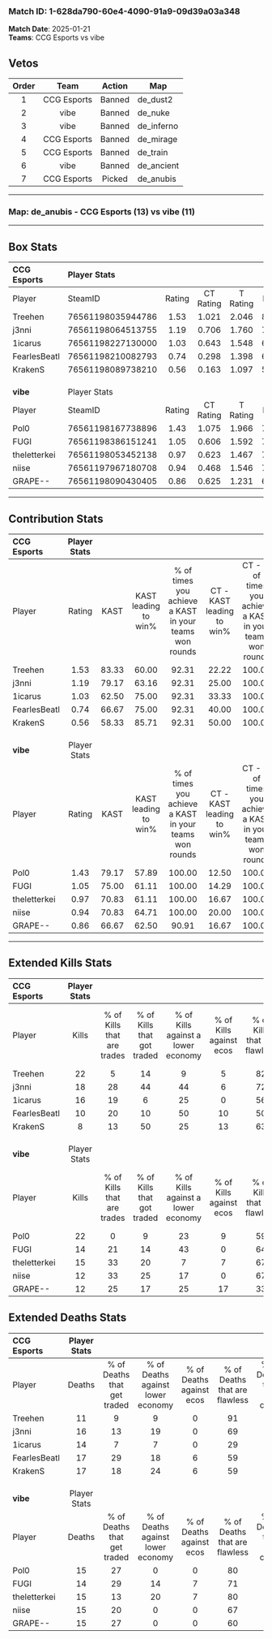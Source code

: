 ### Match ID: 1-628da790-60e4-4090-91a9-09d39a03a348  
**Match Date**: 2025-01-21  
**Teams**: CCG Esports vs vibe  

## Vetos  

| Order | Team | Action | Map |
| :---: | :--: | :----: | --- |
| 1 | CCG Esports | Banned | de_dust2 |
| 2 | vibe | Banned | de_nuke |
| 3 | vibe | Banned | de_inferno |
| 4 | CCG Esports | Banned | de_mirage |
| 5 | CCG Esports | Banned | de_train |
| 6 | vibe | Banned | de_ancient |
| 7 | CCG Esports | Picked | de_anubis |

---  

### **Map**: de_anubis - CCG Esports (13) vs vibe (11)  
---  

## Box Stats  

| **CCG Esports** | Player Stats      |        |           |          |       |      |       |         |        |      |     |
| :- | :- | :-: | :-: | :-: | :-: | :-: | :-: | :-: | :-: | :-: | :-: |
| Player          | SteamID           | Rating | CT Rating | T Rating | KAST  | ADR  | Kills | Assists | Deaths | K/D  | HS% |
| Treehen         | 76561198035944786 |  1.53  |   1.021   |  2.046   | 83.33 | 94.5 |  22   |    3    |   11   | 2.00 | 18  |
| j3nni           | 76561198064513755 |  1.19  |   0.706   |  1.760   | 79.17 | 74.5 |  18   |    4    |   16   | 1.13 | 50  |
| 1icarus         | 76561198227130000 |  1.03  |   0.643   |  1.548   | 62.50 | 74.8 |  16   |    3    |   14   | 1.14 | 37  |
| FearlesBeatl    | 76561198210082793 |  0.74  |   0.298   |  1.398   | 66.67 | 59.1 |  10   |    4    |   17   | 0.59 | 70  |
| KrakenS         | 76561198089738210 |  0.56  |   0.163   |  1.097   | 58.33 | 45.9 |   8   |    4    |   17   | 0.47 | 75  |
|                 |                   |        |           |          |       |      |       |         |        |      |     |
|                 |                   |        |           |          |       |      |       |         |        |      |     |
|                 |                   |        |           |          |       |      |       |         |        |      |     |
| **vibe**        | Player Stats      |        |           |          |       |      |       |         |        |      |     |
| Player          | SteamID           | Rating | CT Rating | T Rating | KAST  | ADR  | Kills | Assists | Deaths | K/D  | HS% |
| Pol0            | 76561198167738896 |  1.43  |   1.075   |  1.966   | 79.17 | 93.3 |  22   |    8    |   15   | 1.47 | 13  |
| FUGI            | 76561198386151241 |  1.05  |   0.606   |  1.592   | 75.00 | 66.4 |  14   |    8    |   14   | 1.00 | 50  |
| theletterkei    | 76561198053452138 |  0.97  |   0.623   |  1.467   | 70.83 | 52.0 |  15   |    4    |   15   | 1.00 | 66  |
| niise           | 76561197967180708 |  0.94  |   0.468   |  1.546   | 70.83 | 74.3 |  12   |    6    |   15   | 0.80 | 66  |
| GRAPE--         | 76561198090430405 |  0.86  |   0.625   |  1.231   | 66.67 | 57.5 |  12   |    6    |   15   | 0.80 | 66  |
---  

## Contribution Stats  

| **CCG Esports** | Player Stats |       |                      |                                                        |                           |                                                             |                          |                                                            |
| :- | :-: | :-: | :-: | :-: | :-: | :-: | :-: | :-: |
| Player          |    Rating    | KAST  | KAST leading to win% | % of times you achieve a KAST in your teams won rounds | CT - KAST leading to win% | CT - % of times you achieve a KAST in your teams won rounds | T - KAST leading to win% | T - % of times you achieve a KAST in your teams won rounds |
| Treehen         |     1.53     | 83.33 |        60.00         |                         92.31                          |           22.22           |                           100.00                            |          90.91           |                           90.91                            |
| j3nni           |     1.19     | 79.17 |        63.16         |                         92.31                          |           25.00           |                           100.00                            |          90.91           |                           90.91                            |
| 1icarus         |     1.03     | 62.50 |        75.00         |                         92.31                          |           33.33           |                           100.00                            |          100.00          |                           90.91                            |
| FearlesBeatl    |     0.74     | 66.67 |        75.00         |                         92.31                          |           40.00           |                           100.00                            |          90.91           |                           90.91                            |
| KrakenS         |     0.56     | 58.33 |        85.71         |                         92.31                          |           50.00           |                           100.00                            |          100.00          |                           90.91                            |
|                 |              |       |                      |                                                        |                           |                                                             |                          |                                                            |
|                 |              |       |                      |                                                        |                           |                                                             |                          |                                                            |
|                 |              |       |                      |                                                        |                           |                                                             |                          |                                                            |
| **vibe**        | Player Stats |       |                      |                                                        |                           |                                                             |                          |                                                            |
| Player          |    Rating    | KAST  | KAST leading to win% | % of times you achieve a KAST in your teams won rounds | CT - KAST leading to win% | CT - % of times you achieve a KAST in your teams won rounds | T - KAST leading to win% | T - % of times you achieve a KAST in your teams won rounds |
| Pol0            |     1.43     | 79.17 |        57.89         |                         100.00                         |           12.50           |                           100.00                            |          90.91           |                           100.00                           |
| FUGI            |     1.05     | 75.00 |        61.11         |                         100.00                         |           14.29           |                           100.00                            |          90.91           |                           100.00                           |
| theletterkei    |     0.97     | 70.83 |        61.11         |                         100.00                         |           16.67           |                           100.00                            |          83.33           |                           100.00                           |
| niise           |     0.94     | 70.83 |        64.71         |                         100.00                         |           20.00           |                           100.00                            |          83.33           |                           100.00                           |
| GRAPE--         |     0.86     | 66.67 |        62.50         |                         90.91                          |           16.67           |                           100.00                            |          90.00           |                           90.00                            |
---  

## Extended Kills Stats  

| **CCG Esports** | Player Stats |                            |                            |                                    |                         |                              |                                 |                                       |                    |           |
| :- | :-: | :-: | :-: | :-: | :-: | :-: | :-: | :-: | :-: | :-: |
| Player          |    Kills     | % of Kills that are trades | % of Kills that got traded | % of Kills against a lower economy | % of Kills against ecos | % of Kills that are flawless | % of Kills that are close duels | % of Kills that are assisted by flash | Pistol Round Kills | AWP Kills |
| Treehen         |      22      |             5              |             14             |                 9                  |            5            |              82              |                9                |                   0                   |         14         |     3     |
| j3nni           |      18      |             28             |             44             |                 44                 |            6            |              72              |                6                |                   0                   |         0          |     0     |
| 1icarus         |      16      |             19             |             6              |                 25                 |            0            |              56              |                6                |                   0                   |         0          |     2     |
| FearlesBeatl    |      10      |             20             |             10             |                 50                 |           10            |              50              |               20                |                   0                   |         0          |     0     |
| KrakenS         |      8       |             13             |             50             |                 25                 |           13            |              63              |                0                |                  13                   |         0          |     1     |
|                 |              |                            |                            |                                    |                         |                              |                                 |                                       |                    |           |
|                 |              |                            |                            |                                    |                         |                              |                                 |                                       |                    |           |
|                 |              |                            |                            |                                    |                         |                              |                                 |                                       |                    |           |
| **vibe**        | Player Stats |                            |                            |                                    |                         |                              |                                 |                                       |                    |           |
| Player          |    Kills     | % of Kills that are trades | % of Kills that got traded | % of Kills against a lower economy | % of Kills against ecos | % of Kills that are flawless | % of Kills that are close duels | % of Kills that are assisted by flash | Pistol Round Kills | AWP Kills |
| Pol0            |      22      |             0              |             9              |                 23                 |            9            |              59              |                9                |                   0                   |         14         |     3     |
| FUGI            |      14      |             21             |             14             |                 43                 |            0            |              64              |                7                |                  14                   |         0          |     0     |
| theletterkei    |      15      |             33             |             20             |                 7                  |            7            |              67              |                7                |                   7                   |         0          |     2     |
| niise           |      12      |             33             |             25             |                 17                 |            0            |              67              |                8                |                  17                   |         0          |     1     |
| GRAPE--         |      12      |             25             |             17             |                 25                 |           17            |              33              |                8                |                   8                   |         2          |     1     |
## Extended Deaths Stats  

| **CCG Esports** | Player Stats |                             |                                   |                          |                               |                            |                           |               |
| :- | :-: | :-: | :-: | :-: | :-: | :-: | :-: | :-: |
| Player          |    Deaths    | % of Deaths that get traded | % of Deaths against lower economy | % of Deaths against ecos | % of Deaths that are flawless | % of Deaths that are close | % of Deaths while blinded | Deaths to AWP |
| Treehen         |      11      |              9              |                 9                 |            0             |              91               |             9              |             9             |       1       |
| j3nni           |      16      |             13              |                19                 |            0             |              69               |             6              |             6             |       3       |
| 1icarus         |      14      |              7              |                 7                 |            0             |              29               |             7              |             7             |       3       |
| FearlesBeatl    |      17      |             29              |                18                 |            6             |              59               |             12             |             6             |       5       |
| KrakenS         |      17      |             18              |                24                 |            6             |              59               |             6              |            12             |       4       |
|                 |              |                             |                                   |                          |                               |                            |                           |               |
|                 |              |                             |                                   |                          |                               |                            |                           |               |
|                 |              |                             |                                   |                          |                               |                            |                           |               |
| **vibe**        | Player Stats |                             |                                   |                          |                               |                            |                           |               |
| Player          |    Deaths    | % of Deaths that get traded | % of Deaths against lower economy | % of Deaths against ecos | % of Deaths that are flawless | % of Deaths that are close | % of Deaths while blinded | Deaths to AWP |
| Pol0            |      15      |             27              |                 0                 |            0             |              80               |             0              |             0             |       2       |
| FUGI            |      14      |             29              |                14                 |            7             |              71               |             7              |             7             |       1       |
| theletterkei    |      15      |             13              |                20                 |            7             |              80               |             7              |             0             |       2       |
| niise           |      15      |             20              |                 0                 |            0             |              67               |             20             |             0             |       7       |
| GRAPE--         |      15      |             27              |                 0                 |            0             |              60               |             7              |             0             |       2       |

